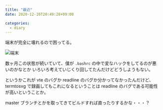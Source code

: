 ```yaml
---
title: "最近"
date: 2020-12-16T20:49:28+09:00

categories:
  - diary
---
```


端末が完全に壊れるので困ってる。

![端末](/images/20201216-readline/terminal.svg)

数ヶ月この状態が続いていて、僕が `.bashrc` の中で変なハックをしてるのが悪いのかなとか
いろいろ考えていじくり回してたんだけどどうしようもない。

というかこれが vte のバグか readline のバグか分かってなかったんだけど、
termtosvg で録画してもこれになるということは readline のバグである可能性が高いということか。

master ブランチとかを取ってきてビルドすれば直ったりするかな・・・？
